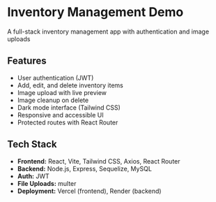 # Inventory Management Demo

A full-stack inventory management app with authentication and image uploads

##  Features

- User authentication (JWT)
- Add, edit, and delete inventory items
- Image upload with live preview
- Image cleanup on delete
- Dark mode interface (Tailwind CSS)
- Responsive and accessible UI
- Protected routes with React Router

##  Tech Stack

- **Frontend:** React, Vite, Tailwind CSS, Axios, React Router
- **Backend:** Node.js, Express, Sequelize, MySQL
- **Auth:** JWT
- **File Uploads:** multer
- **Deployment:** Vercel (frontend), Render (backend)
